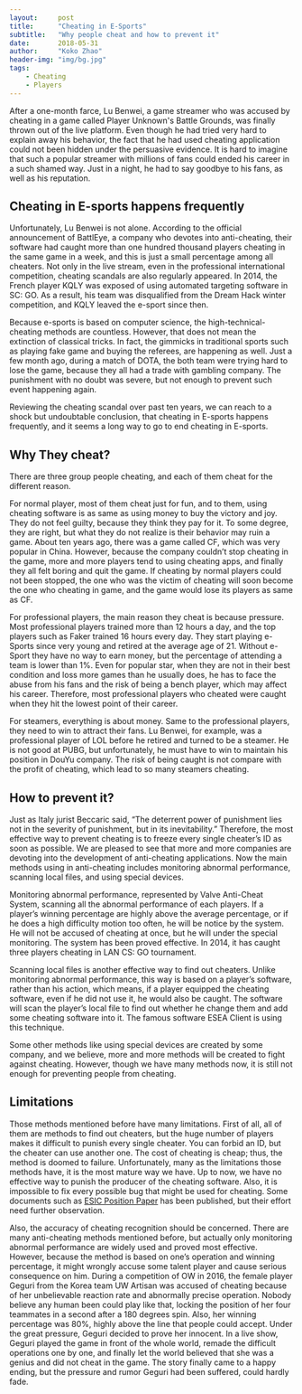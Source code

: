 ```yaml
---
layout:     post
title:      "Cheating in E-Sports"
subtitle:   "Why people cheat and how to prevent it"
date:       2018-05-31
author:     "Koko Zhao"
header-img: "img/bg.jpg"
tags:
    - Cheating
    - Players
---
```


After a one-month farce, Lu Benwei, a game streamer who was accused by cheating in a game called Player Unknown's Battle Grounds, was finally thrown out of the live platform. Even though he had tried very hard to explain away his behavior, the fact that he had used cheating application could not been hidden under the persuasive evidence. It is hard to imagine that such a popular streamer with millions of fans could ended his career in a such shamed way. Just in a night, he had to say goodbye to his fans, as well as his reputation.

## Cheating in E-sports happens frequently

Unfortunately, Lu Benwei is not alone. According to the official announcement of BattlEye, a company who devotes into anti-cheating, their software had caught more than one hundred thousand players cheating in the same game in a week, and this is just a small percentage among all cheaters. Not only in the live stream, even in the professional international competition, cheating scandals are also regularly appeared. In 2014, the French player KQLY was exposed of using automated targeting software in SC: GO. As a result, his team was disqualified from the Dream Hack winter competition, and KQLY leaved the e-sport since then.

Because e-sports is based on computer science, the high-technical-cheating methods are countless. However, that does not mean the extinction of classical tricks. In fact, the gimmicks in traditional sports such as playing fake game and buying the referees, are happening as well. Just a few month ago, during a match of DOTA, the both team were trying hard to lose the game, because they all had a trade with gambling company. The punishment with no doubt was severe, but not enough to prevent such event happening again.

Reviewing the cheating scandal over past ten years, we can reach to a shock but undoubtable conclusion, that cheating in E-sports happens frequently, and it seems a long way to go to end cheating in E-sports.

## Why They cheat?

There are three group people cheating, and each of them cheat for the different reason.

For normal player, most of them cheat just for fun, and to them, using cheating software is as same as using money to buy the victory and joy. They do not feel guilty, because they think they pay for it. To some degree, they are right, but what they do not realize is their behavior may ruin a game. About ten years ago, there was a game called CF, which was very popular in China. However, because the company couldn’t stop cheating in the game, more and more players tend to using cheating apps, and finally they all felt boring and quit the game. If cheating by normal players could not been stopped, the one who was the victim of cheating will soon become the one who cheating in game, and the game would lose its players as same as CF.

For professional players, the main reason they cheat is because pressure. Most professional players trained more than 12 hours a day, and the top players such as Faker trained 16 hours every day. They start playing e-Sports since very young and retired at the average age of 21. Without e-Sport they have no way to earn money, but the percentage of attending a team is lower than 1%. Even for popular star, when they are not in their best condition and loss more games than he usually does, he has to face the abuse from his fans and the risk of being a bench player, which may affect his career. Therefore, most professional players who cheated were caught when they hit the lowest point of their career.

For steamers, everything is about money. Same to the professional players, they need to win to attract their fans. Lu Benwei, for example, was a professional player of LOL before he retired and turned to be a steamer. He is not good at PUBG, but unfortunately, he must have to win to maintain his position in DouYu company. The risk of being caught is not compare with the profit of cheating, which lead to so many steamers cheating.

## How to prevent it?

Just as Italy jurist Beccaric said, “The deterrent power of punishment lies not in the severity of punishment, but in its inevitability.” Therefore, the most effective way to prevent cheating is to freeze every single cheater’s ID as soon as possible. We are pleased to see that more and more companies are devoting into the development of anti-cheating applications. Now the main methods using in anti-cheating includes monitoring abnormal performance, scanning local files, and using special devices.

Monitoring abnormal performance, represented by Valve Anti-Cheat System, scanning all the abnormal performance of each players. If a player’s winning percentage are highly above the average percentage, or if he does a high difficulty motion too often, he will be notice by the system. He will not be accused of cheating at once, but he will under the special monitoring. The system has been proved effective. In 2014, it has caught three players cheating in LAN CS: GO tournament.

Scanning local files is another effective way to find out cheaters. Unlike monitoring abnormal performance, this way is based on a player’s software, rather than his action, which means, if a player equipped the cheating software, even if he did not use it, he would also be caught. The software will scan the player’s local file to find out whether he change them and add some cheating software into it. The famous software ESEA Client is using this technique.

Some other methods like using special devices are created by some company, and we believe, more and more methods will be created to fight against cheating. However, though we have many methods now, it is still not enough for preventing people from cheating.

## Limitations

Those methods mentioned before have many limitations. First of all, all of them are methods to find out cheaters, but the huge number of players makes it difficult to punish every single cheater. You can forbid an ID, but the cheater can use another one. The cost of cheating is cheap; thus, the method is doomed to failure. Unfortunately, many as the limitations those methods have, it is the most mature way we have. Up to now, we have no effective way to punish the producer of the cheating software. Also, it is impossible to fix every possible bug that might be used for cheating. Some documents such as [ESIC Position Paper](http://esportsintegrity.com/2017/04/esports-cheating-esic-position-paper/) has been published, but their effort need further observation.

Also, the accuracy of cheating recognition should be concerned. There are many anti-cheating methods mentioned before, but actually only monitoring abnormal performance are widely used and proved most effective. However, because the method is based on one’s operation and winning percentage, it might wrongly accuse some talent player and cause serious consequence on him. During a competition of OW in 2016, the female player Geguri from the Korea team UW Artisan was accused of cheating because of her unbelievable reaction rate and abnormally precise operation. Nobody believe any human been could play like that, locking the position of her four teammates in a second after a 180 degrees spin. Also, her winning percentage was 80%, highly above the line that people could accept. Under the great pressure, Geguri decided to prove her innocent. In a live show, Geguri played the game in front of the whole world, remade the difficult operations one by one, and finally let the world believed that she was a genius and did not cheat in the game. The story finally came to a happy ending, but the pressure and rumor Geguri had been suffered, could hardly fade.


